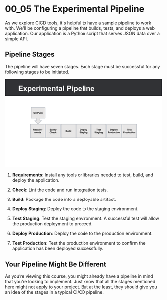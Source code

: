 # 00_05 The Experimental Pipeline
As we explore CICD tools, it's helpful to have a sample pipeline to work with. We'll be configuring a pipeline that builds, tests, and deploys a web application. Our application is a Python script that serves JSON data over a simple API.

## Pipeline Stages
The pipeline will have seven stages.  Each stage must be successful for any following stages to be initiated.

![The Experimental Pipeline](00_05_the_experimental_pipeline.png)

1. **Requirements**: Install any tools or libraries needed to test, build, and deploy the application.

2. **Check**: Lint the code and run integration tests.

3. **Build**: Package the code into a deployable artifact.

4. **Deploy Staging**: Deploy the code to the staging environment.

5. **Test Staging**: Test the staging environment.  A successful test will allow the production deployment to proceed.

6. **Deploy Production**: Deploy the code to the production environment.

7. **Test Production**: Test the production environment to confirm the application has been deployed successfully.


## Your Pipeline Might Be Different
As you’re viewing this course, you might already have a pipeline in mind that you’re looking to implement.  Just know that all the stages mentioned here might not apply to your project.  But at the least, they should give you an idea of the stages in a typical CI/CD pipeline.
